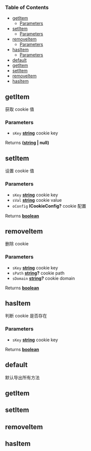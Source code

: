<!-- Generated by documentation.js. Update this documentation by updating the source code. -->

### Table of Contents

*   [getItem][1]
    *   [Parameters][2]
*   [setItem][3]
    *   [Parameters][4]
*   [removeItem][5]
    *   [Parameters][6]
*   [hasItem][7]
    *   [Parameters][8]
*   [default][9]
*   [getItem][10]
*   [setItem][11]
*   [removeItem][12]
*   [hasItem][13]

## getItem

获取 cookie 值

### Parameters

*   `sKey` **[string][14]** cookie key

Returns **([string][14] | null)** 

## setItem

设置 cookie 值

### Parameters

*   `sKey` **[string][14]** cookie key
*   `sVal` **[string][14]** cookie value
*   `oConfig` **ICookieConfig?** cookie 配置

Returns **[boolean][15]** 

## removeItem

删除 cookie

### Parameters

*   `sKey` **[string][14]** cookie key
*   `sPath` **[string][14]?** cookie path
*   `sDomain` **[string][14]?** cookie domain

Returns **[boolean][15]** 

## hasItem

判断 cookie 是否存在

### Parameters

*   `sKey` **[string][14]** cookie key

Returns **[boolean][15]** 

## default

默认导出所有方法

## getItem

## setItem

## removeItem

## hasItem

[1]: #getitem

[2]: #parameters

[3]: #setitem

[4]: #parameters-1

[5]: #removeitem

[6]: #parameters-2

[7]: #hasitem

[8]: #parameters-3

[9]: #default

[10]: #getitem-1

[11]: #setitem-1

[12]: #removeitem-1

[13]: #hasitem-1

[14]: https://developer.mozilla.org/docs/Web/JavaScript/Reference/Global_Objects/String

[15]: https://developer.mozilla.org/docs/Web/JavaScript/Reference/Global_Objects/Boolean
